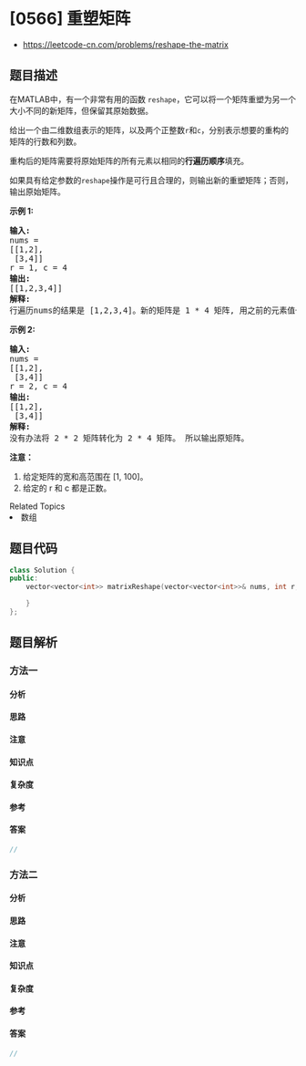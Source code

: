 

# [0566] 重塑矩阵
* https://leetcode-cn.com/problems/reshape-the-matrix


## 题目描述

<p>在MATLAB中，有一个非常有用的函数 <code>reshape</code>，它可以将一个矩阵重塑为另一个大小不同的新矩阵，但保留其原始数据。</p>

<p>给出一个由二维数组表示的矩阵，以及两个正整数<code>r</code>和<code>c</code>，分别表示想要的重构的矩阵的行数和列数。</p>

<p>重构后的矩阵需要将原始矩阵的所有元素以相同的<strong>行遍历顺序</strong>填充。</p>

<p>如果具有给定参数的<code>reshape</code>操作是可行且合理的，则输出新的重塑矩阵；否则，输出原始矩阵。</p>

<p><strong>示例 1:</strong></p>

<pre>
<strong>输入:</strong> 
nums = 
[[1,2],
 [3,4]]
r = 1, c = 4
<strong>输出:</strong> 
[[1,2,3,4]]
<strong>解释:</strong>
行遍历nums的结果是 [1,2,3,4]。新的矩阵是 1 * 4 矩阵, 用之前的元素值一行一行填充新矩阵。
</pre>

<p><strong>示例 2:</strong></p>

<pre>
<strong>输入:</strong> 
nums = 
[[1,2],
 [3,4]]
r = 2, c = 4
<strong>输出:</strong> 
[[1,2],
 [3,4]]
<strong>解释:</strong>
没有办法将 2 * 2 矩阵转化为 2 * 4 矩阵。 所以输出原矩阵。
</pre>

<p><strong>注意：</strong></p>

<ol>
	<li>给定矩阵的宽和高范围在 [1, 100]。</li>
	<li>给定的 r 和 c 都是正数。</li>
</ol>
<div><div>Related Topics</div><div><li>数组</li></div></div>


## 题目代码

```cpp
class Solution {
public:
    vector<vector<int>> matrixReshape(vector<vector<int>>& nums, int r, int c) {

    }
};
```


## 题目解析


### 方法一

#### 分析

#### 思路

#### 注意

#### 知识点

#### 复杂度

#### 参考

#### 答案

```cpp
//
```


### 方法二

#### 分析

#### 思路

#### 注意

#### 知识点

#### 复杂度

#### 参考

#### 答案

```cpp
//
```


